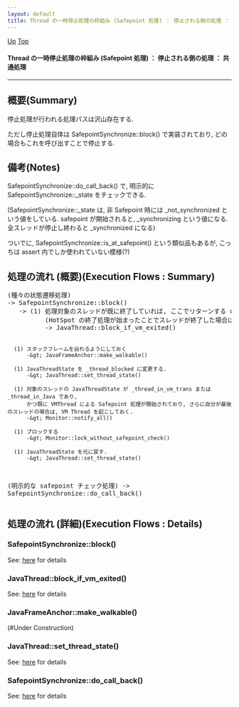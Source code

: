 ```yaml
---
layout: default
title: Thread の一時停止処理の枠組み (Safepoint 処理) ： 停止される側の処理 ： 共通処理
---
```

[Up](noadKcOM5n.html) [Top](../index.html)

#### Thread の一時停止処理の枠組み (Safepoint 処理) ： 停止される側の処理 ： 共通処理

--- 
## 概要(Summary)
停止処理が行われる処理パスは沢山存在する.

ただし停止処理自体は SafepointSynchronize::block() で実装されており, どの場合もこれを呼び出すことで停止する.

## 備考(Notes)
SafepointSynchronize::do_call_back() で,
明示的に SafepointSynchronize::_state をチェックできる.

(SafepointSynchronize::_state は, 非 Safepoint 時には _not_synchronized という値をしている.
 safepoint が開始されると, _synchronizing という値になる.
 全スレッドが停止し終わると _synchronized になる)

ついでに, SafepointSynchronize::is_at_safepoint() という類似品もあるが, こっちは assert 内でしか使われていない模様(?)

## 処理の流れ (概要)(Execution Flows : Summary)
<div class="flow-abst"><pre>
(種々の状態遷移処理)
-&gt; SafepointSynchronize::block()
   -&gt; (1) 処理対象のスレッドが既に終了していれば, ここでリターンする or 永久にブロックする
          (HotSpot の終了処理が始まったことでスレッドが終了した場合は永久にブロック)
          -&gt; JavaThread::block_if_vm_exited()

      (1) スタックフレームを辿れるようにしておく
          -&gt; JavaFrameAnchor::make_walkable()

      (1) JavaThreadState を _thread_blocked に変更する.
          -&gt; JavaThread::set_thread_state()

      (1) 対象のスレッドの JavaThreadState が _thread_in_vm_trans または _thread_in_Java であり,
          かつ既に VMThread による Safepoint 処理が開始されており, さらに自分が最後のスレッドの場合は, VM Thread を起こしておく.
          -&gt; Monitor::notify_all()

      (1) ブロックする
          -&gt; Monitor::lock_without_safepoint_check()

      (1) JavaThreadState を元に戻す.
          -&gt; JavaThread::set_thread_state()

(明示的な safepoint チェック処理)
-&gt; SafepointSynchronize::do_call_back()
</pre></div>

## 処理の流れ (詳細)(Execution Flows : Details)
### SafepointSynchronize::block()
See: [here](no7882E8a.html) for details
### JavaThread::block_if_vm_exited()
See: [here](no78825zi.html) for details
### JavaFrameAnchor::make_walkable()
(#Under Construction)

### JavaThread::set_thread_state()
See: [here](no31977pVc.html) for details
### SafepointSynchronize::do_call_back()
See: [here](no7882fRu.html) for details






